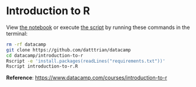 # Introduction to R

View [the notebook](introduction-to-r.ipynb) or execute [the script](introduction-to-r.R) by running these commands in the terminal:

``` bash
rm -rf datacamp
git clone https://github.com/datttrian/datacamp
cd datacamp/introduction-to-r
Rscript -e 'install.packages(readLines("requirements.txt"))'
Rscript introduction-to-r.R
```

**Reference**: https://www.datacamp.com/courses/introduction-to-r
